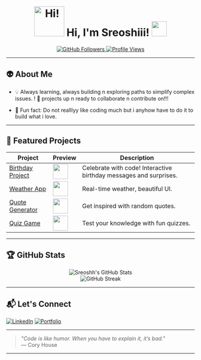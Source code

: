 <!--
✨ Welcome to Sreoshii's GitHub Profile ✨

Make your visit fun and interactive! Click the stickers, check the stats, and explore my projects below.

-->

<h1 align="center">
  <img src="https://media.giphy.com/media/v1.Y2lkPTc5MGI3NjExd2poYXhuaGgzajM4M2V1Y3h1bGkxY3VqZnMwdnFodWhlNHRpNnE5dCZlcD12MV9naWZzX3NlYXJjaCZjdD1n/26tn33aiTi1jkl6H6/giphy.gif" width="80" alt="Hi!"/>
  Hi, I'm Sreoshiii! <img src="https://media.giphy.com/media/WUlplcMpOCEmTGBtBW/giphy.gif" width="40">
</h1>

<p align="center">
  <a href="https://github.com/Sreoshh?tab=repositories">
    <img src="https://img.shields.io/github/followers/Sreoshh?label=Follow%20Me&style=social" alt="GitHub Followers" />
  </a>
  <a href="https://github.com/Sreoshh">
    <img src="https://komarev.com/ghpvc/?username=Sreoshh&style=flat-square&color=blue" alt="Profile Views" />
  </a>
</p>

---

## 👽 About Me


+ 💡 Always learning, always building n exploring paths to simplify complex issues.
! 🎂 projects up n ready to collaborate n contribute on!!!
- 🧩 Fun fact: Do not realllyy like coding much but i anyhow have to do it to build what i love.


---

## 🚀 Featured Projects

| Project | Preview | Description |
|---------|---------|-------------|
| [Birthday Project](https://github.com/Sreoshh/birthday-project) | <img src="https://media0.giphy.com/media/v1.Y2lkPTc5MGI3NjExZWkwNWYzbGl3ODVsZGJueHZtNDY2NHF0ZTl5OXN4ajAxNnBlMzcxdSZlcD12MV9pbnRlcm5hbF9naWZfYnlfaWQmY3Q9Zw/5K7ngCtszoxxbaBieC/giphy.gif" height="40"> | Celebrate with code! Interactive birthday messages and surprises. |
| [Weather App](https://github.com/Sreoshh/Weather-App) | <img src="https://media.giphy.com/media/3oEjI6SIIHBdRxXI40/giphy.gif" height="40"> | Real-time weather, beautiful UI. |
| [Quote Generator](https://github.com/Sreoshh/Quote-Generator) | <img src="https://media.giphy.com/media/l0MYt5jPR6QX5pnqM/giphy.gif" height="40"> | Get inspired with random quotes. |
| [Quiz Game](https://github.com/Sreoshh/Quiz-Game) | <img src="https://media.giphy.com/media/26ufdipQqU2lhNA4g/giphy.gif" height="40"> | Test your knowledge with fun quizzes. |

---

## 🏆 GitHub Stats

<p align="center">
  <img src="https://github-readme-stats.vercel.app/api?username=Sreoshh&show_icons=true&theme=radical" alt="Sreoshh's GitHub Stats" />
  <br/>
  <img src="https://github-readme-streak-stats.herokuapp.com/?user=Sreoshh&theme=radical" alt="GitHub Streak"/>
</p>

---



## 📬 Let's Connect

[![LinkedIn](https://img.shields.io/badge/LinkedIn-blue?logo=linkedin&logoColor=white)](www.linkedin.com/in/sreoshi-chakraborty-369563322)
[![Portfolio](https://img.shields.io/badge/Portfolio-Website-green)](https://your-website.com)

---

> _"Code is like humor. When you have to explain it, it’s bad."_  
> — Cory House

---

